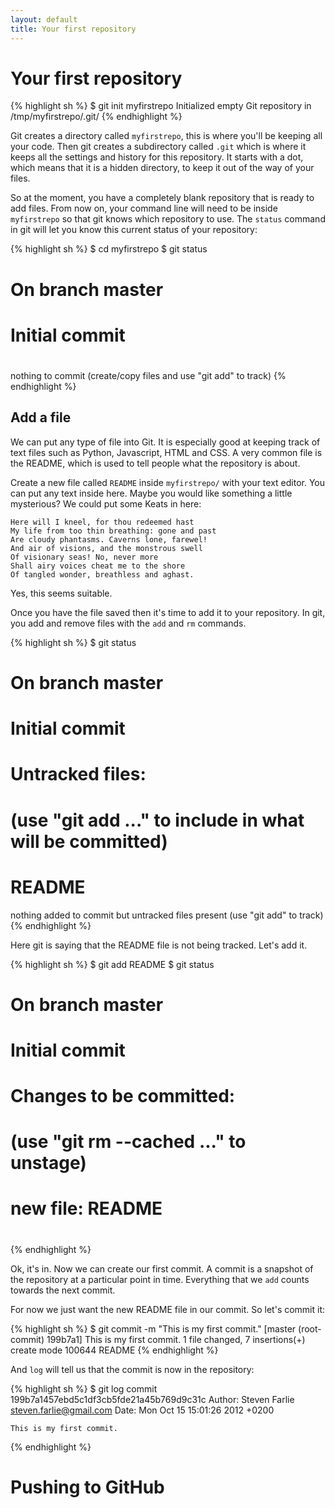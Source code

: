 ```yaml
---
layout: default
title: Your first repository
---
```


# Your first repository

{% highlight sh %}
$ git init myfirstrepo
Initialized empty Git repository in /tmp/myfirstrepo/.git/
{% endhighlight %}

Git creates a directory called `myfirstrepo`, this is where you'll be keeping all
your code. Then git creates a subdirectory called `.git` which is where it keeps
all the settings and history for this repository. It starts with a dot, which means
that it is a hidden directory, to keep it out of the way of your files.

So at the moment, you have a completely blank repository that is ready to add
files. From now on, your command line will need to be inside `myfirstrepo` so
that git knows which repository to use. The `status` command in git will let you
know this current status of your repository:

{% highlight sh %}
$ cd myfirstrepo
$ git status
# On branch master
#
# Initial commit
#
nothing to commit (create/copy files and use "git add" to track)
{% endhighlight %}

## Add a file

We can put any type of file into Git. It is especially good at keeping track of
text files such as Python, Javascript, HTML and CSS. A very common file is the
README, which is used to tell people what the repository is about.

Create a new file called `README` inside `myfirstrepo/` with your text editor.
You can put any text inside here. Maybe you would like something a little
mysterious? We could put some Keats in here:

    Here will I kneel, for thou redeemed hast
    My life from too thin breathing: gone and past
    Are cloudy phantasms. Caverns lone, farewel!
    And air of visions, and the monstrous swell
    Of visionary seas! No, never more
    Shall airy voices cheat me to the shore
    Of tangled wonder, breathless and aghast.

Yes, this seems suitable.

Once you have the file saved then it's time to add it to your repository. In
git, you add and remove files with the `add` and `rm` commands.

{% highlight sh %}
$ git status
# On branch master
#
# Initial commit
#
# Untracked files:
#   (use "git add <file>..." to include in what will be committed)
#
#	README
nothing added to commit but untracked files present (use "git add" to track)
{% endhighlight %}

Here git is saying that the README file is not being tracked. Let's add it.

{% highlight sh %}
$ git add README
$ git status
# On branch master
#
# Initial commit
#
# Changes to be committed:
#   (use "git rm --cached <file>..." to unstage)
#
#	new file:   README
#
{% endhighlight %}

Ok, it's in. Now we can create our first commit. A commit is a snapshot of the
repository at a particular point in time. Everything that we `add` counts
towards the next commit.

For now we just want the new README file in our commit. So let's commit it:

{% highlight sh %}
$ git commit -m "This is my first commit."
[master (root-commit) 199b7a1] This is my first commit.
 1 file changed, 7 insertions(+)
 create mode 100644 README
{% endhighlight %}

And `log` will tell us that the commit is now in the repository:

{% highlight sh %}
$ git log
commit 199b7a1457ebd5c1df3cb5fde21a45b769d9c31c
Author: Steven Farlie <steven.farlie@gmail.com>
Date:   Mon Oct 15 15:01:26 2012 +0200

    This is my first commit.
{% endhighlight %}


# Pushing to GitHub


